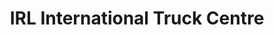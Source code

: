 ---
title: "IRL International Truck Centre"
url: /kamloops/irl-international-truck-centre/
shop: car
---